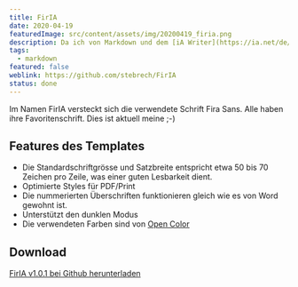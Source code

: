 ```yaml
---
title: FirIA
date: 2020-04-19
featuredImage: src/content/assets/img/20200419_firia.png
description: Da ich von Markdown und dem [iA Writer](https://ia.net/de/writer) begeistert bin, habe ich das iA Writer Template **FirIA** entwickelt.
tags:
  - markdown
featured: false
weblink: https://github.com/stebrech/FirIA
status: done
---
```

Im Namen FirIA versteckt sich die verwendete Schrift Fira Sans. Alle haben ihre Favoritenschrift. Dies ist aktuell meine ;-)

## Features des Templates

- Die Standardschriftgrösse und Satzbreite entspricht etwa 50 bis 70 Zeichen pro Zeile, was einer guten Lesbarkeit dient.
- Optimierte Styles für PDF/Print
- Die nummerierten Überschriften funktionieren gleich wie es von Word gewohnt ist.
- Unterstützt den dunklen Modus
- Die verwendeten Farben sind von [Open Color](https://github.com/yeun/open-color)

## Download

[FirIA v1.0.1 bei Github herunterladen](https://github.com/stebrech/FirIA)

